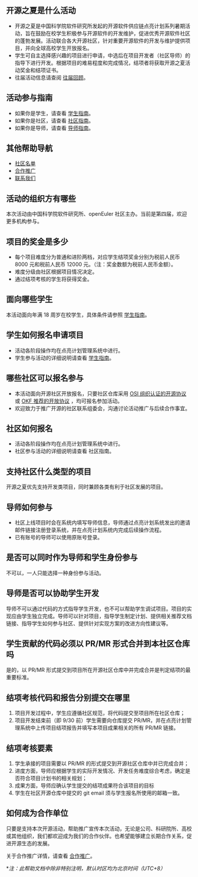 ## 开源之夏是什么活动

* 开源之夏是中国科学院软件研究所发起的开源软件供应链点亮计划系列暑期活动，旨在鼓励在校学生积极参与开源软件的开发维护，促进优秀开源软件社区的蓬勃发展。活动联合各大开源社区，针对重要开源软件的开发与维护提供项目，并向全球高校学生开放报名。
* 学生可自主选择感兴趣的项目进行申请，中选后在项目开发者（社区导师）的指导下进行开发。根据项目的难易程度和完成情况，结项者将获取开源之夏活动奖金和结项证书。
* 往届活动信息请查阅 [往届回顾](https://summer-ospp.ac.cn/2022/)。

## 活动参与指南

* 如果你是学生，请查看 [学生指南](student.md)。
* 如果你是社区，请查看 [社区指南](community.md)。
* 如果你是导师，请查看 [导师指南](mentor.md)。

## 其他帮助导航

* [社区名单](communities-list.md)
* [合作推广](cooperation.md)
* [联系我们](contactus.md)

## 活动的组织方有哪些

本次活动由中国科学院软件研究所、openEuler 社区主办。当前是第四届，欢迎更多机构参与。

## 项目的奖金是多少

* 每个项目难度分为普通和进阶两档，对应学生结项奖金分别为税前人民币 8000 元和税前人民币 12000 元。（注：奖金数额为税前人民币金额）。
* 难度分级由社区根据项目情况决定。
* 通过结项考核的学生将获得奖金。

## 面向哪些学生

本活动面向年满 18 周岁在校学生，具体条件请参照 [学生指南](student.md#面向哪些学生)。

## 学生如何报名申请项目

* 活动各阶段操作均在点亮计划管理系统中进行。
* 学生参与活动的详细说明请查看 [学生指南](student.md)。

## 哪些社区可以报名参与

* 本活动面向开源社区开放报名，只要社区仓库采用 [OSI 组织认证的开源协议](https://opensource.org/licenses) 或 [OKF 推荐的开放协议](#_5) ，均可报名参加活动。
* 欢迎致力于推广开源的社区联系组委会，沟通讨论活动推广与后续合作事宜。

## 社区如何报名

* 活动各阶段操作均在点亮计划管理系统中进行。
* 社区参与活动的详细说明请查看 社区指南。

## 支持社区什么类型的项目

开源之夏优先支持开发类项目，同时兼顾各类有利于社区发展的项目。

## 导师如何参与

* 社区上线项目时会在系统内填写导师信息，导师通过点亮计划系统发出的邀请邮件链接注册登录系统，并在点亮计划系统内完成后续操作流程。
* 已有账号的导师可以使用原账号登录。

## 是否可以同时作为导师和学生身份参与

不可以，一人只能选择一种身份参与活动。

## 导师是否可以协助学生开发

导师不可以通过代码的方式指导学生开发，也不可以帮助学生调试项目。项目的实现应由学生独立完成。导师可以针对项目，指导学生制定计划、提供相关推荐文档链接、指导学生如何参与社区、提供针对实现方案的改进方向性建议等。

## 学生贡献的代码必须以 PR/MR 形式合并到本社区仓库吗

是的，以 PR/MR 形式提交到项目所在开源社区仓库中并完成合并是判定结项的最重要标准。

## 结项考核代码和报告分别提交在哪里

1. 项目开发过程中，学生应遵循社区规范，将代码提交至项目所在社区仓库；
2. 项目开发结束前（即 9/30 前）学生需要向仓库提交 PR/MR，并在点亮计划管理系统中上传项目结项报告并填写本项目成果相关的所有 PR/MR 链接。

## 结项考核要素

1. 学生承接的项目需要以 PR/MR 的形式提交到开源社区仓库中并已完成合并；
2. 进度方面，导师应根据学生的实际开发情况、开发任务难度综合考虑，确定是否符合项目计划书的相关规划；
3. 成果方面，导师应确认学生提交的结项成果符合该项目的目标
4. 学生在社区开源仓库中提交的 git email 须与学生报名所使用的邮箱一致。

## 如何成为合作单位

只要是支持本次开源活动，帮助推广宣传本次活动，无论是公司、科研院所、高校或其他组织，我们都欢迎成为我们的合作伙伴。也希望能够建立长期合作关系，促进开源生态的发展。

关于合作推广详情，请查看 [合作推广](cooperation.md)。

**注：此帮助文档中除非特别注明，默认时区均为北京时间（UTC+8）*
